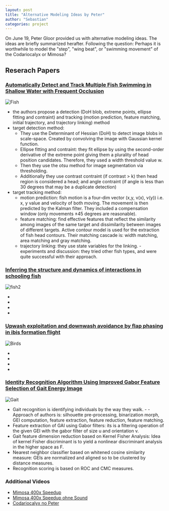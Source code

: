 ```yaml
---
layout: post
title: "Alternative Modeling Ideas by Peter"
author: "Sebastian"
categories: project
---
```


On June 19, Peter Gloor provided us with alternative modeling ideas. The ideas are briefly summarized herafter. Following the question: Perhaps it is worthwhile to model the "step", "wing beat", or "swimming movement" of the Codariocalyx or Mimosa?

##  Reserach Papers

### [Automatically Detect and Track Multiple Fish Swimming in Shallow Water with Frequent Occlusion](https://journals.plos.org/plosone/article?id=10.1371/journal.pone.0106506)

![Fish](https://i.imgur.com/Cb1Pkq1.png)

- the authors propose a detection (DoH blob, extreme points, ellipse fitting and contraint) and tracking (motion prediction, feature matching, initial trajectory, and trajectory linking) method
- target detection method:
    - They use the Determinant of Hessian (DoH) to detect image blobs in scale-space. Created by convolving the image with Gaussian kernel function.
    - Ellipse fitting and contraint: they fit ellipse by using the second-order derivative of the extreme point giving them a plurality of head position candidates. Therefore, they used a width threshold value w.
    - Then they use the otsu method for image segmentation via thresholding.
    - Additionally they use contrast contraint (if contrast > k) then head region is considered a head; and angle contraint (if angle is less than 30 degrees that may be a duplicate detection)
- target tracking method:
    - motion prediction: fish motion is a four-dim vector (x,y, v(x), v(y)) i.e. x, y value and velocity of both moving. The movement is then predicted by the Kalman filter. They included a compensation window (only movements ±45 degrees are reasonable).
    - feature matching: find effective features that reflect the similarity among images of the same target and dissimilarity between images of different targets. Active contour model is used for the extraction of fish head contours. Their matching cascade is: width matching, area matching and gray matching.
    - trajectory linking: they use state variables for the linking.
-experiments and discussion: they tried other fish types, and were quite successful with their approach.

###  [Inferring the structure and dynamics of interactions in schooling fish](https://www.pnas.org/content/108/46/18720.short)

![fish2](https://i.imgur.com/IHNXYtY.png)

-
-
-
-


### [Upwash exploitation and downwash avoidance by flap phasing in ibis formation flight](https://www.nature.com/articles/nature12939)

![Birds](https://i.imgur.com/kCWkYzc.png)

-
-
-
-

###  [Identity Recognition Algorithm Using Improved Gabor Feature Selection of Gait Energy Image](https://ui.adsabs.harvard.edu/abs/2017JPhCS.787a2015C/abstract)

![Gait](https://i.imgur.com/D6k22kL.png)

- Gait recognition is identifying individuals by the way they walk. - - Approach of authors is: silhouette pre-processing, binarization morph, GEI computation, feature extraction, feature reduction, feature matching.
- Feature extraction of GAI using Gabor filters: its  is a filtering operation of the given GEI with the gabor filter of size u and orientation v.
- Gait feature dimension reduction based on Kernel Fisher Analysis: Idea of kernel Fisher discriminant is to yield a nonlinear discriminant analysis in the higher space as F.
- Nearest neighbor classifier based on whitened cosine similarity measure: GEIs are normalized and aligned so to be clustered by distance measures.
- Recognition scoring is based on ROC and CMC measures.

###  Additional Videos

- [Mimosa 400x Speedup](https://www.dropbox.com/s/dun532o3s1c49xi/Codariocalyx%2BMimosa-400x.mp4?dl=1)
- [Mimosa 400x Speedup ohne Sound](https://www.dropbox.com/s/1o60nbvionp4uu0/mimosa_nosound-400x.mp4?dl=1)
- [Codariocalyx no Peter](https://www.dropbox.com/s/lb24eyw57qdiocc/codariocalyx_nopeter_nosound-400x.mp4?dl=1)
